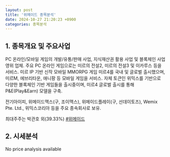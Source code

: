 ```yaml
---
layout: post
title: '위메이드 종목분석'
date: 2024-10-27 21:20:23 +0900
categories: 종목분석
---
```


## 1. 종목개요 및 주요사업

PC 온라인/모바일 게임의 개발/유통/판매 사업, 지식재산권 활용 사업 및 블록체인 사업 영위 업체. 주요 PC 온라인 게임으로는 미르의 전설2, 미르의 전설3 및 이카루스 등을 서비스. 미르 IP 기반 신작 모바일 MMORPG 게임 미르4를 국내 및 글로벌 출시했으며, 미르M, 에브리타운, 애니팡 등 모바일 게임을 서비스. 자체 토큰인 위믹스를 기반으로 다양한 블록체인 기반 게임들을 출시중이며, 미르4 글로벌 출시를 통해 P&E(Play&Earn) 모델을 구축.

전기아이피, 위메이드맥스(구, 조이맥스), 위메이드플레이(구, 선데이토즈), Wemix Pte. Ltd., 위믹스코리아 등을 주요 종속회사로 보유.

최대주주는 박관호 외(39.33%)
[#위메이드](#)

## 2. 시세분석

No price analysis available
